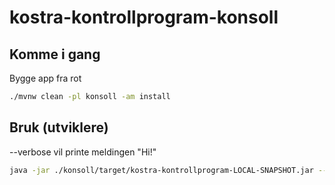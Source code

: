 # kostra-kontrollprogram-konsoll

## Komme i gang 

Bygge app fra rot
```bash
./mvnw clean -pl konsoll -am install
```

## Bruk (utviklere)

--verbose vil printe meldingen "Hi!"

```bash
java -jar ./konsoll/target/kostra-kontrollprogram-LOCAL-SNAPSHOT.jar --verbose
```